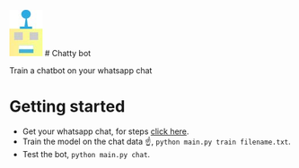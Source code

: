 

 ![](./chattybot.jpg)  # Chatty bot    

Train a chatbot on your whatsapp chat


# Getting started 

* Get your whatsapp chat, for steps [click here](./docs/exporting_whatsAppChat.md).
* Train the model on the chat data ☝, `python main.py train filename.txt`.
* Test the bot, `python main.py chat`.


